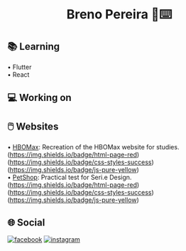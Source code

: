 <h1 align="center">Breno Pereira 👤⌨️</h1>

## 📚 Learning
• Flutter<br>
• React

## 💻 Working on

## 🖱️ Websites
• [HBOMax](https://github.com/brenoeddye/HBOMax): Recreation of the HBOMax website for studies. 
(https://img.shields.io/badge/html-page-red)
(https://img.shields.io/badge/css-styles-success)
(https://img.shields.io/badge/js-pure-yellow)<br>
• [PetShop](https://github.com/brenoeddye/petshop-website): Practical test for Seri.e Design.
(https://img.shields.io/badge/html-page-red)
(https://img.shields.io/badge/css-styles-success)
(https://img.shields.io/badge/js-pure-yellow)<br>

## 🌐 Social
[![facebook](https://img.shields.io/badge/f-facebook-blue)](https://www.facebook.com/brenoeddye)
[![instagram](https://img.shields.io/badge/i-instagram-pink)](https://www.instagram.com/brenoeddye)
